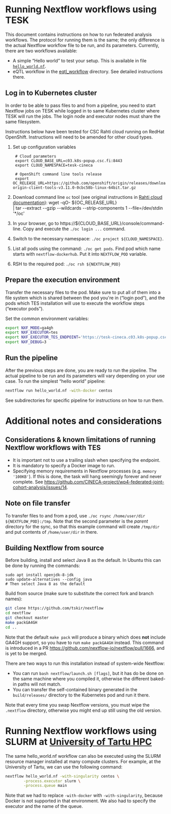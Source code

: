 # Running Nextflow workflows using TESK

This document contains instructions on how to run federated analysis workflows. The protocol for running them is the same; the only difference is the actual Nextflow workflow file to be run, and its parameters. Currently, there are two workflows available:
* A simple “Hello world” to test your setup. This is available in file [`hello_world.nf`](hello_world.nf).
* eQTL workflow in the [eqtl_workflow](eqtl_workflow) directory. See detailed instructions there.

## Log in to Kubernetes cluster
In order to be able to pass files to and from a pipeline, you need to start Nextflow jobs on TESK while logged in to same Kubernetes cluster where TESK will run the jobs. The login node and executor nodes must share the same filesystem.

Instructions below have been tested for CSC Rahti cloud running on RedHat OpenShift. Instructions will need to be amended for other cloud types.

1. Set up configuration variables

        # Cloud parameters
        export CLOUD_BASE_URL=c03.k8s-popup.csc.fi:8443
        export CLOUD_NAMESPACE=tesk-cineca

        # OpenShift command line tools release
        export OC_RELEASE_URL=https://github.com/openshift/origin/releases/download/v3.11.0/openshift-origin-client-tools-v3.11.0-0cbc58b-linux-64bit.tar.gz

1. Download command line `oc` tool (see original instructions in [Rahti cloud documentation](https://docs.csc.fi/cloud/rahti/usage/cli/#how-to-install-the-oc-tool)):
        wget -qO- ${OC_RELEASE_URL} \
        | tar --extract --gzip --wildcards --strip-components 1 --file=/dev/stdin '*/oc'
1. In your browser, go to https://${CLOUD_BASE_URL}/console/command-line. Copy and execute the `./oc login ...` command.
1. Switch to the necessary namespace: `./oc project ${CLOUD_NAMESPACE}`.
1. List all pods using the command: `./oc get pods`. Find pod which name starts with `nextflow-dockerhub`. Put it into `NEXTFLOW_POD` variable.
1. RSH to the required pod: `./oc rsh ${NEXTFLOW_POD}`

## Prepare the execution environment
Transfer the necessary files to the pod. Make sure to put all of them into a file system which is shared between the pod you're in (“login pod”), and the pods which TES installation will use to execute the workflow steps (“executor pods”).

Set the common environment variables:
```bash
export NXF_MODE=ga4gh
export NXF_EXECUTOR=tes
export NXF_EXECUTOR_TES_ENDPOINT='https://tesk-cineca.c03.k8s-popup.csc.fi'
export NXF_DEBUG=3
```

## Run the pipeline
After the previous steps are done, you are ready to run the pipeline. The actual pipeline to be run and its parameters will vary depending on your use case. To run the simplest “hello world” pipeline:
```bash
nextflow run hello_world.nf -with-docker centos
```

See subdirectories for specific pipeline for instructions on how to run them.

# Additional notes and considerations

## Considerations & known limitations of running Nextflow workflows with TES
* It is important not to use a trailing slash when specifying the endpoint.
* It is mandatory to specify a Docker image to run.
* Specifying memory requirements in Nextflow processes (e.g. `memory '100KB'`). If this is done, the task will hang seemingly forever and never complete. See https://github.com/CINECA-project/wp4-federated-joint-cohort-analysis/issues/14.

## Note on file transfer
To transfer files to and from a pod, use `./oc rsync /home/user/dir ${NEXTFLOW_POD}:/tmp`. Note that the second parameter is the _parent_ directory for the sync, so that this example command will create `/tmp/dir` and put contents of `/home/user/dir` in there.

## Building Nextflow from source
Before building, install and select Java 8 as the default. In Ubuntu this can be done by running the commands:
```
sudo apt install openjdk-8-jdk
sudo update-alternatives --config java
# Then select Java 8 as the default
```

Build from source (make sure to substitute the correct fork and branch names):
```bash
git clone https://github.com/tskir/nextflow
cd nextflow
git checkout master
make packGA4GH
cd ..
```

Note that the default `make pack` will produce a binary which does **not** include GA4GH support, so you have to run `make packGA4GH` instead. This command is introduced in a PR https://github.com/nextflow-io/nextflow/pull/1666, and is yet to be merged.

There are two ways to run this installation instead of system-wide Nextflow:
* You can run `bash nextflow/launch.sh [flags]`, but it has do be done on the same machine where you compiled it, otherwise the different baked-in paths will not match.
* You can transfer the self-contained binary generated in the `build/releases/` directory to the Kubernetes pod and run it there.

Note that every time you swap Nextflow versions, you must wipe the `.nextflow` directory, otherwise you might end up still using the old version.

# Running Nextflow workflows using SLURM at [University of Tartu HPC](https://hpc.ut.ee/en/home/)

The same hello_world.nf workflow can also be executed using the SLURM resource manager installed at many compute clusters. For example, at the University of Tartu, we can use the following command:

```bash
nextflow hello_world.nf -with-singularity centos \
        -process.executor slurm \
        -process.queue main
```

Note that we had to replace `-with-docker` with `-with-singularity`, because Docker is not supported in that environment. We also had to specify the executor and the name of the queue. 


